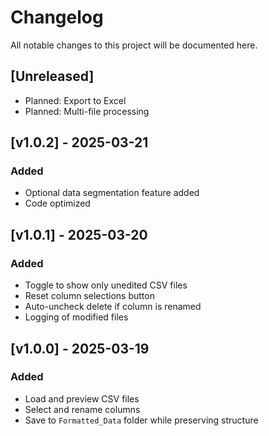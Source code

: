 # Changelog

All notable changes to this project will be documented here.

## [Unreleased]
- Planned: Export to Excel
- Planned: Multi-file processing

## [v1.0.2] - 2025-03-21
### Added
- Optional data segmentation feature added
- Code optimized

## [v1.0.1] - 2025-03-20
### Added
- Toggle to show only unedited CSV files
- Reset column selections button
- Auto-uncheck delete if column is renamed
- Logging of modified files

## [v1.0.0] - 2025-03-19
### Added
- Load and preview CSV files
- Select and rename columns
- Save to `Formatted_Data` folder while preserving structure